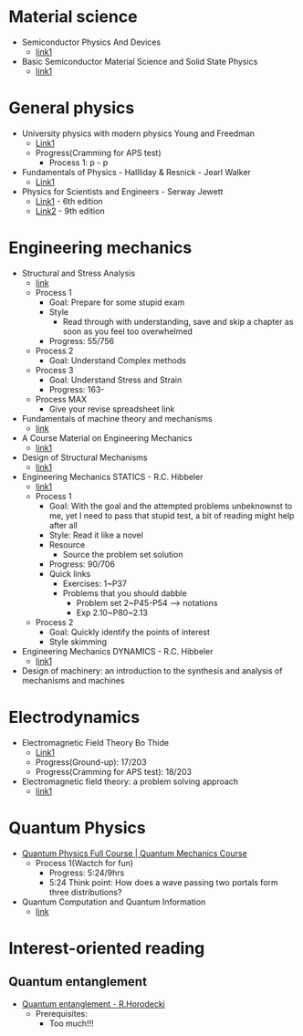 # Material science
- Semiconductor Physics And Devices
  - [link1](http://www.fulviofrisone.com/attachments/article/403/Semiconductor%20Physics%20And%20Devices%20-%20Donald%20Neamen.pdf)
- Basic Semiconductor Material Science and Solid State Physics
  - [link1](http://web.pdx.edu/~davide/notes.pdf)
# General physics
- University physics with modern physics Young and Freedman
  - [Link1](http://dl.booktolearn.com/ebooks2/science/physics/9780321696861_university_physics_with_modern_physics_c2cc.pdf)
  - Progress(Cramming for APS test)
    - Process 1: p - p
- Fundamentals of Physics - Hallliday & Resnick - Jearl Walker
  - [Link1](https://salmanisaleh.files.wordpress.com/2019/02/fundamentals-of-physics-textbook.pdf)
- Physics for Scientists and Engineers - Serway Jewett
  - [Link1](https://sciold.ui.ac.ir/~sjalali/book/physics_serway.pdf) - 6th edition
  - [Link2](https://jsnegroup.net/data/GENERALPHYSICS(2)-Book_9thedition-Bookphy1019th-civilianteam.pdf) - 9th edition

# Engineering mechanics
- Structural and Stress Analysis
  - [link](http://www.pacificcrn.com/Upload/file/201702/22/20170222180627_91221.pdf)
  - Process 1
    - Goal: Prepare for some stupid exam
    - Style
      - Read through with understanding, save and skip a chapter as soon as you feel too overwhelmed
    - Progress: 55/756
  - Process 2
    - Goal: Understand Complex methods
  - Process 3
    - Goal: Understand Stress and Strain
    - Progress: 163-
  - Process MAX
    - Give your revise spreadsheet link
- Fundamentals of machine theory and mechanisms 
  - [link](http://alvarestech.com/temp/RoboAseaIRB6S2-Fiat/CinematicaExemplosManuaisConfigurador-DH-EMC/FundamentosdeCinematica%20eFinamicaMecanismos.pdf)
- A Course Material on Engineering Mechanics
  - [link1](http://www.sasurieengg.com/e-course-material/I-year-E-course-material-II-sem/11.GE6253%20ENGG_MECHANICS.pdf)
- Design of Structural Mechanisms
  - [link1](https://citeseerx.ist.psu.edu/viewdoc/download?doi=10.1.1.940.269&rep=rep1&type=pdf)
- Engineering Mechanics STATICS - R.C. Hibbeler
  - [link1](http://civilittee-hu.com/uploads/1/Static/book14th.pdf)
  - Process 1
    - Goal: With the goal and the attempted problems unbeknownst to me, yet I need to pass that stupid test, a bit of reading might help after all
    - Style: Read it like a novel
    - Resource
      - Source the problem set solution
    - Progress: 90/706
    - Quick links
      - Exercises: 1~P37
      - Problems that you should dabble
        - Problem set 2~P45-P54 --> notations
        - Exp 2.10~P80~2.13 
  - Process 2
    - Goal: Quickly identify the points of interest
    - Style skimming
- Engineering Mechanics DYNAMICS - R.C. Hibbeler
  - [link1](http://xn--webducation-dbb.com/wp-content/uploads/2019/01/engineering_mechanics_-_dynamics_12th_edition_rc_hibbeler.pdf)
- Design of machinery: an introduction to the synthesis and analysis of mechanisms and machines
# Electrodynamics
- Electromagnetic Field Theory Bo Thide
  - [Link1](https://physics.bgu.ac.il/~gedalin/Teaching/Mater/EMFT_Book.pdf)
  - Progress(Ground-up): 17/203
  - Progress(Cramming for APS test): 18/203
- Electromagnetic field theory: a problem solving approach
  - [link1](https://ocw.mit.edu/resources/res-6-002-electromagnetic-field-theory-a-problem-solving-approach-spring-2008/textbook-contents/MITRES_6_002S08_Part1.pdf)

# Quantum Physics
- [Quantum Physics Full Course | Quantum Mechanics Course](https://www.youtube.com/watch?v=K4BF7MD69_U)
  - Process 1(Wactch for fun)
    - Progress: 5:24/9hrs
    - 5:24 Think point: How does a wave passing two portals form three distributions?
- Quantum Computation and Quantum Information
  - [link](http://mmrc.amss.cas.cn/tlb/201702/W020170224608149940643.pdf)
# Interest-oriented reading
## Quantum entanglement
- [Quantum entanglement - R.Horodecki](https://arxiv.org/pdf/quant-ph/0702225.pdf)
  - Prerequisites:
    - Too much!!!